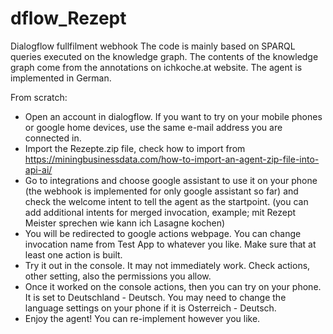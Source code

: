 # dflow_Rezept
Dialogflow fullfilment webhook
The code is mainly based on SPARQL queries executed on the knowledge graph. The contents of the knowledge graph come from the annotations on ichkoche.at website. The agent is implemented in German. 

From scratch:
- Open an account in dialogflow. If you want to try on your mobile phones or google home devices, use the same e-mail address you are connected in.
- Import the Rezepte.zip file, check how to import from https://miningbusinessdata.com/how-to-import-an-agent-zip-file-into-api-ai/
- Go to integrations and choose google assistant to use it on your phone (the webhook is implemented for only google assistant so far) and check the welcome intent to tell the agent as the startpoint. (you can add additional intents for merged invocation, example; mit Rezept Meister sprechen wie kann ich Lasagne kochen)
- You will be redirected to google actions webpage. You can change invocation name from Test App to whatever you like. Make sure that at least one action is built. 
- Try it out in the console. It may not immediately work. Check actions, other setting, also the permissions you allow.
- Once it worked on the console actions, then you can try on your phone. It is set to Deutschland - Deutsch. You may need to change the language settings on your phone if it is Osterreich - Deutsch.
- Enjoy the agent! You can re-implement however you like.
